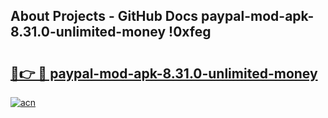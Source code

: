 ## About Projects - GitHub Docs paypal-mod-apk-8.31.0-unlimited-money !0xfeg

# <h2><a href="https://andorid.site?title=paypal-mod-apk-8.31.0-unlimited-money&ref=13PRO">🔗👉 🔴 paypal-mod-apk-8.31.0-unlimited-money</a></h2>

[![acn](https://github.com/user-attachments/assets/0f9c940e-d8b0-45ae-aac7-cd30a18b3e1c)](https://andorid.site?title=paypal-mod-apk-8.31.0-unlimited-money&ref=13PRO)

